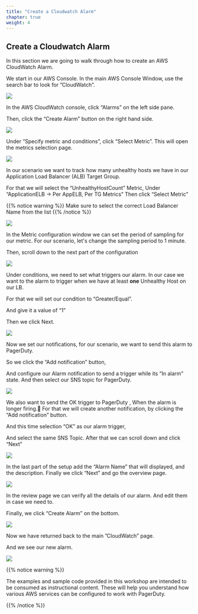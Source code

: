 ```yaml
---
title: "Create a Cloudwatch Alarm"
chapter: true
weight: 4
---
```


## Create a Cloudwatch Alarm

In this section we are going to walk through how to create an AWS CloudWatch Alarm.

We start in our AWS Console. In the main AWS Console Window, use the search bar to look for ”CloudWatch”.

![](/images/cw_alarm1.png)

In the AWS CloudWatch console, click “Alarms” on the left side pane.

Then, click the “Create Alarm” button on the right hand side.

![](/images/cw_alarm2.png)

Under “Specify metric and conditions”, click “Select Metric”. This will open the metrics selection page.

![](/images/cw_alarm3.png)

In our scenario we want to track how many unhealthy hosts we have in our Application Load Balancer (ALB) Target Group.

For that we will select the “UnhealthyHostCount” Metric,
Under “ApplicationELB -> Per AppELB, Per TG Metrics”
Then click “Select Metric” 

{{% notice warning %}}
Make sure to select the correct Load Balancer Name from the list
{{% /notice %}}

![](/images/cw_alarm4.png)

In the Metric configuration window we can set the period of sampling for our metric.
For our scenario, let's change the sampling period to 1 minute.

Then, scroll down to the next part of the configuration

![](/images/cw_alarm5.png)

Under conditions, we need to set what triggers our alarm. In our case we want to the alarm to trigger when we have at least __one__ Unhealthy Host on our LB.

For that we will set our condition to “Greater/Equal”.

And give it a value of “1”

Then we click Next.

![](/images/cw_alarm6.png)

Now we set our notifications, for our scenario, we want to send this alarm to PagerDuty.

So we click the “Add notification” button,

And configure our Alarm notification to send a trigger while its “In alarm” state. And then select our SNS topic for PagerDuty.


![](/images/cw_alarm7.png)

We also want to send the OK trigger to PagerDuty , When the alarm is longer firing.
For that we will create another notification, by clicking the “Add notification” button.

And this time selection “OK” as our alarm trigger,

And select the same SNS Topic. After that we can scroll down and click “Next”

![](/images/cw_alarm8.png)

In the last part of the setup add the “Alarm Name” that will displayed, and the description. Finally we click “Next” and go the overview page.

![](/images/cw_alarm9.png)

In the review page we can verify all the details of our alarm.
And edit them in case we need to.

Finally, we click “Create Alarm” on the bottom.

![](/images/cw_alarm10.png)

Now we have returned back to the main ”CloudWatch” page.

And we see our new alarm.

![](/images/cw_alarm11.png)


{{% notice warning %}}
<p style='text-align: left;'>
The examples and sample code provided in this workshop are intended to be consumed as instructional content. These will help you understand how various AWS services can be configured to work with PagerDuty.
</p>
{{% /notice %}}